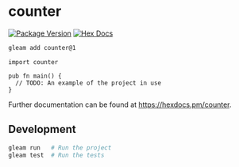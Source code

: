 # counter

[![Package Version](https://img.shields.io/hexpm/v/counter)](https://hex.pm/packages/counter)
[![Hex Docs](https://img.shields.io/badge/hex-docs-ffaff3)](https://hexdocs.pm/counter/)

```sh
gleam add counter@1
```
```gleam
import counter

pub fn main() {
  // TODO: An example of the project in use
}
```

Further documentation can be found at <https://hexdocs.pm/counter>.

## Development

```sh
gleam run   # Run the project
gleam test  # Run the tests
```
